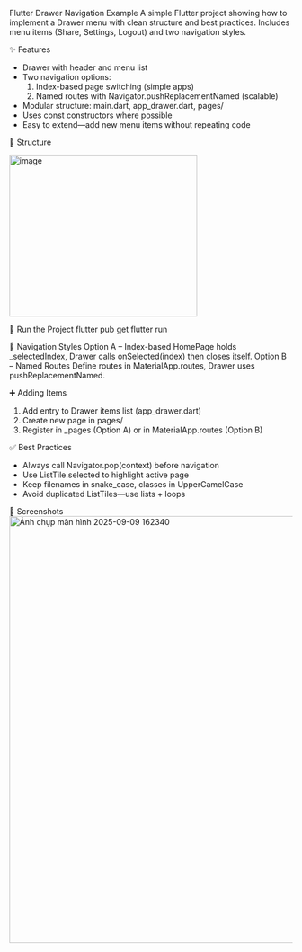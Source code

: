 Flutter Drawer Navigation Example
A simple Flutter project showing how to implement a Drawer menu with clean structure and best practices. Includes menu items (Share, Settings, Logout) and two navigation styles.

✨ Features
+ Drawer with header and menu list
+ Two navigation options:
  1. Index-based page switching (simple apps)
  2. Named routes with Navigator.pushReplacementNamed (scalable)
+ Modular structure: main.dart, app_drawer.dart, pages/
+ Uses const constructors where possible
+ Easy to extend—add new menu items without repeating code
  
📁 Structure

<img width="334" height="288" alt="image" src="https://github.com/user-attachments/assets/240a5cda-d3c8-4c59-bc4a-d9538da8ab07" />


🚀 Run the Project
flutter pub get
flutter run

🧭 Navigation Styles
Option A – Index-based
  HomePage holds _selectedIndex, Drawer calls onSelected(index) then closes itself.
Option B – Named Routes
  Define routes in MaterialApp.routes, Drawer uses pushReplacementNamed.

➕ Adding Items
1. Add entry to Drawer items list (app_drawer.dart)
2. Create new page in pages/
3. Register in _pages (Option A) or in MaterialApp.routes (Option B)

✅ Best Practices
- Always call Navigator.pop(context) before navigation
- Use ListTile.selected to highlight active page
- Keep filenames in snake_case, classes in UpperCamelCase
- Avoid duplicated ListTiles—use lists + loops

📸 Screenshots
<img width="603" height="760" alt="Ảnh chụp màn hình 2025-09-09 162340" src="https://github.com/user-attachments/assets/497fe501-39e5-4f50-abea-ea30126fe13a" />


